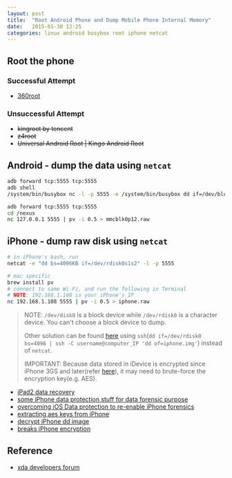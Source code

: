 ```yaml
---
layout: post
title:  "Root Android Phone and Dump Mobile Phone Internal Memory"
date:   2015-01-30 12:25
categories: linux android busybox root iphone netcat
---
```


## Root the phone

### Successful Attempt

* [360root](http://root.360.cn)

### Unsuccessful Attempt

* ~~kingroot by tencent~~
* ~~z4root~~
* ~~Universal Android Root | Kingo Android Root~~

## Android - dump the data using `netcat`

```sh
adb forward tcp:5555 tcp:5555
adb shell
/system/bin/busybox nc -l -p 5555 -e /system/bin/busybox dd if=/dev/block/mmcblk0p12

adb forward tcp:5555 tcp:5555
cd /nexus
nc 127.0.0.1 5555 | pv -i 0.5 > mmcblk0p12.raw
```

## iPhone - dump raw disk using `netcat`

```sh
# in iPhone's bash, run
netcat -e "dd bs=4096KB if=/dev/rdisk0s1s2" -l -p 5555

# mac specific
brew install pv
# connect to same Wi-Fi, and run the following in Terminal
# NOTE: 192.168.1.108 is your iPhone's IP
nc 192.168.1.108 5555 | pv -i 0.5 > iphone.raw 
```

> NOTE: `/dev/disk0` is a block device while `/dev/rdisk0` is a character device. You can't choose a block device to dump. 
> 
> Other solution can be found [here](http://www.cgsecurity.org/wiki/Recover_data_from_an_iPhone) using `ssh`(`dd if=/dev/rdisk0 bs=4096 | ssh -C username@computer_IP 'dd of=iphone.img'`) instead of `netcat`.
> 
> IMPORTANT: Because data stored in iDevice is encrypted since iPhone 3GS and later(refer [here](https://support.apple.com/en-us/HT202064)), it may need to brute-force the encryption key(e.g. AES).

* [iPad2 data recovery](http://outergalactic.org/blog/no-love-for-ipad2-data-recovery/)
* [some iPhone data protection stuff for data forensic purpose](https://code.google.com/p/iphone-dataprotection/)
* [overcoming iOS Data protection to re-enable iPhone forensics](https://media.blackhat.com/bh-us-11/Belenko/BH_US_11_Belenko_iOS_Forensics_Slides.pdf)
* [extracting aes keys from iPhone](http://www.securitylearn.net/2012/04/22/extracting-aes-keys-from-iphone/)
* [decrypt iPhone dd image](http://security.stackexchange.com/questions/100179/decrypt-iphone-dd-image)
* [breaks iPhone encryption](http://blog.elcomsoft.com/2011/05/elcomsoft-breaks-iphone-encryption-offers-forensic-access-to-file-system-dumps/)


## Reference
* [xda developers forum](http://forum.xda-developers.com/galaxy-nexus/general/guide-internal-memory-data-recovery-yes-t1994705)
